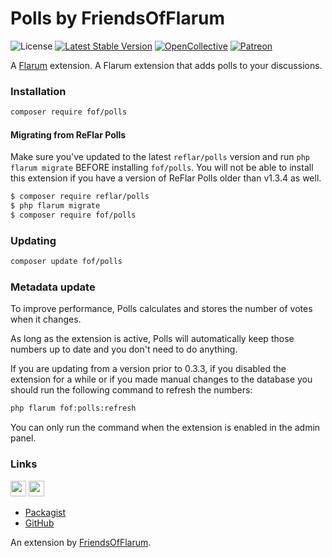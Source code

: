 # Polls by FriendsOfFlarum

![License](https://img.shields.io/badge/license-MIT-blue.svg) [![Latest Stable Version](https://img.shields.io/packagist/v/fof/polls.svg)](https://packagist.org/packages/fof/polls) [![OpenCollective](https://img.shields.io/badge/opencollective-fof-blue.svg)](https://opencollective.com/fof/donate) [![Patreon](https://img.shields.io/badge/patreon-datitisev-f96854.svg?logo=patreon)](https://patreon.com/datitisev)

A [Flarum](http://flarum.org) extension. A Flarum extension that adds polls to your discussions.

### Installation

```sh
composer require fof/polls
```

#### Migrating from ReFlar Polls

Make sure you've updated to the latest `reflar/polls` version and run `php flarum migrate` BEFORE installing `fof/polls`.
You will not be able to install this extension if you have a version of ReFlar Polls older than v1.3.4 as well.

```sh
$ composer require reflar/polls
$ php flarum migrate
$ composer require fof/polls
```

### Updating

```sh
composer update fof/polls
```

### Metadata update

To improve performance, Polls calculates and stores the number of votes when it changes.

As long as the extension is active, Polls will automatically keep those numbers up to date and you don't need to do anything.

If you are updating from a version prior to 0.3.3, if you disabled the extension for a while or if you made manual changes to the database you should run the following command to refresh the numbers:

```sh
php flarum fof:polls:refresh
```

You can only run the command when the extension is enabled in the admin panel.

### Links

[<img src="https://opencollective.com/fof/donate/button@2x.png?color=blue" height="25" />](https://opencollective.com/fof/donate)
[<img src="https://c5.patreon.com/external/logo/become_a_patron_button.png" height="25" />](https://patreon.com/datitisev)

- [Packagist](https://packagist.org/packages/fof/polls)
- [GitHub](https://github.com/packages/FriendsOfFlarum/polls)

An extension by [FriendsOfFlarum](https://github.com/FriendsOfFlarum).
